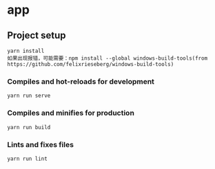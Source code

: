 # app

## Project setup
```
yarn install
如果出现报错，可能需要：npm install --global windows-build-tools(from https://github.com/felixrieseberg/windows-build-tools)
```

### Compiles and hot-reloads for development
```
yarn run serve
```

### Compiles and minifies for production
```
yarn run build
```

### Lints and fixes files
```
yarn run lint
```
